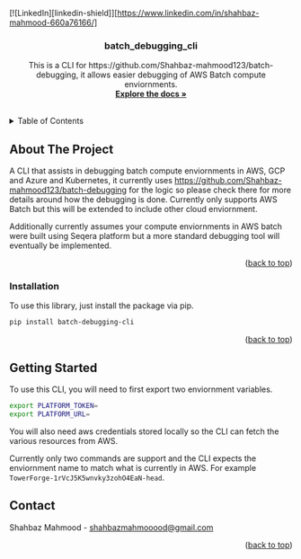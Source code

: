 
[![LinkedIn][linkedin-shield]][https://www.linkedin.com/in/shahbaz-mahmood-660a76166/]


<h3 align="center">batch_debugging_cli</h3>

  <p align="center">
    This is a CLI for https://github.com/Shahbaz-mahmood123/batch-debugging, it allows easier debugging of AWS Batch compute enviornments.
    <br />
    <a href="https://github.com/Shahbaz-mahmood123/batch-debugging"><strong>Explore the docs »</strong></a>
    <br />
    <br />
  </p>
</div>


<!-- TABLE OF CONTENTS -->
<details>
  <summary>Table of Contents</summary>
  <ol>
    <li>
      <a href="#about-the-project">About The Project</a>
      <!-- <ul>
        <li><a href="#built-with">Built With</a></li>
      </ul> -->
    </li>
    <li>
      <a href="#installation">Installation</a>
      <ul>
        <li><a href="#getting-started">Getting Started</a></li>
        <!-- <li><a href="#prerequisites">Prerequisites</a></li> -->
      </ul>
    </li>
    <!-- <li><a href="#usage">Usage</a></li> -->
    <!-- <li><a href="#roadmap">Roadmap</a></li>
    <li><a href="#contributing">Contributing</a></li>
    <li><a href="#license">License</a></li> -->
    <li><a href="#contact">Contact</a></li>
    <!-- <li><a href="#acknowledgments">Acknowledgments</a></li> -->
  </ol>
</details>


<!-- ABOUT THE PROJECT -->
## About The Project

<!-- [![Product Name Screen Shot][product-screenshot]](https://example.com) -->

A CLI that assists in debugging batch compute enviornments in AWS, GCP and Azure and Kubernetes, it currently uses https://github.com/Shahbaz-mahmood123/batch-debugging for the logic so please check there for more details around how the debugging is done. Currently only supports AWS Batch but this will be extended to include other cloud enviornment. 

Additionally currently assumes your compute enviornments in AWS batch were built using Seqera platform but a more standard debugging tool will eventually be implemented.
<p align="right">(<a href="#readme-top">back to top</a>)</p>


### Installation

To use this library, just install the package via pip. 

```sh
pip install batch-debugging-cli
```

<p align="right">(<a href="#readme-top">back to top</a>)</p>

<!-- GETTING STARTED -->
## Getting Started

To use this CLI, you will need to first export two enviornment variables.

```sh 
export PLATFORM_TOKEN=
export PLATFORM_URL=
```

You will also need aws credentials stored locally so the CLI can fetch the various resources from AWS. 

Currently only two commands are support and the CLI expects the enviornment name to match what is currently in AWS. 
For example `TowerForge-1rVcJ5K5wnvky3zohO4EaN-head`.
<!-- ### Prerequisites

This is an example of how to list things you need to use the software and how to install them.
* npm
  ```sh
  npm install npm@latest -g
  ```
 -->

 ## Contact

Shahbaz Mahmood -  shahbazmahmooood@gmail.com

<p align="right">(<a href="#readme-top">back to top</a>)</p>